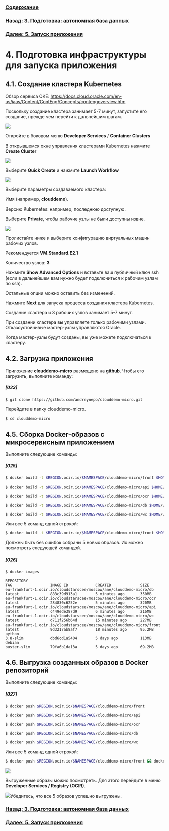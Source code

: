 ### [Содержание](index.md)

### [Назад: 3. Подготовка: автономная база данных](p3.md)

### [Далее: 5. Запуск приложения](p5.md)
# 4. Подготовка инфраструктуры для запуска приложения

## 4.1. Создание кластера Kubernetes

Обзор сервиса OKE: https://docs.cloud.oracle.com/en-us/iaas/Content/ContEng/Concepts/contengoverview.htm

Поскольку создание кластера занимает 5-7 минут, запустите его создание, прежде чем перейти к дальнейшим шагам.

![](media/p4/image1.png)

Откройте в боковом меню **Developer Services** / **Container Clusters**

В открывшемся окне управления кластерами Kubernetes нажмите **Create Cluster**

![](media/p4/image2.png)

Выберите **Quick Create** и нажмите **Launch Workflow**

![](media/p4/image3.png)

Выберите параметры создаваемого кластера:

Имя (например, **clouddemo**).

Версию Kubernetes: например, последнюю доступную.

Выберите **Private**, чтобы рабочие узлы не были доступны извне.

![](media/p4/image4.png)

Пролистайте ниже и выберите конфигурацию виртуальных машин рабочих узлов.

Рекомендуется **VM.Standard.E2.1**

Количество узлов: **3**

Нажмите **Show Advanced Options** и вставьте ваш публичный ключ ssh (если в дальнейшем вам нужно будет подключиться к рабочим узлам по ssh).

Остальные опции можно оставить без изменений.

Нажмите **Next** для запуска процесса создания кластера Kubernetes.

Создание кластера и 3 рабочих узлов занимает 5-7 минут.

При создании кластера вы управляете только рабочими узлами. Отказоустойчивые мастер-узлы управляются Oracle.

Когда мастер-узлы будут созданы, вы уже можете подключаться к кластеру.

## 4.2. Загрузка приложения

Приложение **clouddemo-micro** размещено на **github**. Чтобы его загрузить, выполните команду:

##### [023]

```bash
$ git clone https://github.com/andreynepo/clouddemo-micro.git
```

Перейдите в папку clouddemo-micro.

```bash
$ cd clouddemo-micro
```

## 4.5. Сборка Docker-образов с микросервисным приложением

Выполните следующие команды:

##### [025]

```bash
$ docker build -t $REGION.ocir.io/$NAMESPACE/clouddemo-micro/front $HOME/workshop/clouddemo-micro/clouddemo-front/docker/
```

```bash
$ docker build -t $REGION.ocir.io/$NAMESPACE/clouddemo-micro/api $HOME/workshop/clouddemo-micro/clouddemo-api/docker/
```

```bash
$ docker build -t $REGION.ocir.io/$NAMESPACE/clouddemo-micro/ocr $HOME/workshop/clouddemo-micro/clouddemo-ocr/docker/
```

```bash
$ docker build -t $REGION.ocir.io/$NAMESPACE/clouddemo-micro/db $HOME/workshop/clouddemo-micro/clouddemo-db/docker/
```

```bash
$ docker build -t $REGION.ocir.io/$NAMESPACE/clouddemo-micro/wc $HOME/workshop/clouddemo-micro/clouddemo-wc/docker/
```


Или все 5 команд одной строкой:

```bash
$ docker build -t $REGION.ocir.io/$NAMESPACE/clouddemo-micro/front $HOME/workshop/clouddemo-micro/clouddemo-front/docker/ && docker build -t $REGION.ocir.io/$NAMESPACE/clouddemo-micro/api $HOME/workshop/clouddemo-micro/clouddemo-api/docker/ && docker build -t $REGION.ocir.io/$NAMESPACE/clouddemo-micro/ocr $HOME/workshop/clouddemo-micro/clouddemo-ocr/docker/ && docker build -t $REGION.ocir.io/$NAMESPACE/clouddemo-micro/db $HOME/workshop/clouddemo-micro/clouddemo-db/docker/ && docker build -t $REGION.ocir.io/$NAMESPACE/clouddemo-micro/wc $HOME/workshop/clouddemo-micro/clouddemo-wc/docker/
```

Должны быть без ошибок собраны 5 новых образов. Их можно посмотреть следующей командой.

##### [026]

```bash
$ docker images
```

```
REPOSITORY                                                              TAG                 IMAGE ID            CREATED             SIZE
eu-frankfurt-1.ocir.io/cloudstarscee/moscow/ane/clouddemo-micro/db      latest              883c39d913a1        5 minutes ago       350MB
eu-frankfurt-1.ocir.io/cloudstarscee/moscow/ane/clouddemo-micro/ocr     latest              284830c6252e        5 minutes ago       320MB
eu-frankfurt-1.ocir.io/cloudstarscee/moscow/ane/clouddemo-micro/api     latest              c449ede387d9        6 minutes ago       216MB
eu-frankfurt-1.ocir.io/cloudstarscee/moscow/ane/clouddemo-micro/wc      latest              d711f256b64d        15 minutes ago      227MB
eu-frankfurt-1.ocir.io/cloudstarscee/moscow/ane/clouddemo-micro/front   latest              9d3217ab8af7        18 minutes ago      95.2MB
python                                                                  3.8-slim            dbd6cd1a5404        5 days ago          113MB
debian                                                                  buster-slim         79fa6b1da13a        5 days ago          69.2MB

```

## 4.6. Выгрузка созданных образов в Docker репозиторий

Выполните следующие команды:

##### [027]

```bash
$ docker push $REGION.ocir.io/$NAMESPACE/clouddemo-micro/front
```

```bash
$ docker push $REGION.ocir.io/$NAMESPACE/clouddemo-micro/api
```

```bash
$ docker push $REGION.ocir.io/$NAMESPACE/clouddemo-micro/ocr
```

```bash
$ docker push $REGION.ocir.io/$NAMESPACE/clouddemo-micro/db
```

```bash
$ docker push $REGION.ocir.io/$NAMESPACE/clouddemo-micro/wc
```

Или все 5 команд одной строкой:

```bash
$ docker push $REGION.ocir.io/$NAMESPACE/clouddemo-micro/front && docker push $REGION.ocir.io/$NAMESPACE/clouddemo-micro/api && docker push $REGION.ocir.io/$NAMESPACE/clouddemo-micro/ocr && docker push $REGION.ocir.io/$NAMESPACE/clouddemo-micro/db && docker push $REGION.ocir.io/$NAMESPACE/clouddemo-micro/wc
```



![](media/p4/image9.png)

Выгруженные образы можно посмотреть. Для этого перейдите в меню **Developer Services / Registry (OCIR)**.

![](media/p4/image10.png)Убедитесь, что все 5 образов успешно выгружены.

### [Назад: 3. Подготовка: автономная база данных](p3.md)
### [Далее: 5. Запуск приложения](p5.md)